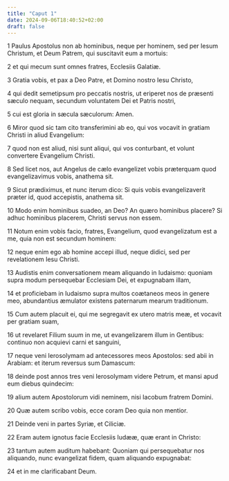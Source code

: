 ```yaml
---
title: "Caput 1"
date: 2024-09-06T18:40:52+02:00
draft: false
---
```




1 Paulus Apostolus non ab hominibus, neque per hominem, sed per Iesum Christum, et Deum Patrem, qui suscitavit eum a mortuis:

2 et qui mecum sunt omnes fratres, Ecclesiis Galatiæ.

3 Gratia vobis, et pax a Deo Patre, et Domino nostro Iesu Christo,

4 qui dedit semetipsum pro peccatis nostris, ut eriperet nos de præsenti sæculo nequam, secundum voluntatem Dei et Patris nostri,

5 cui est gloria in sæcula sæculorum: Amen.

6 Miror quod sic tam cito transferimini ab eo, qui vos vocavit in gratiam Christi in aliud Evangelium:

7 quod non est aliud, nisi sunt aliqui, qui vos conturbant, et volunt convertere Evangelium Christi.

8 Sed licet nos, aut Angelus de cælo evangelizet vobis præterquam quod evangelizavimus vobis, anathema sit.

9 Sicut prædiximus, et nunc iterum dico: Si quis vobis evangelizaverit præter id, quod accepistis, anathema sit.

10 Modo enim hominibus suadeo, an Deo? An quæro hominibus placere? Si adhuc hominibus placerem, Christi servus non essem.

11 Notum enim vobis facio, fratres, Evangelium, quod evangelizatum est a me, quia non est secundum hominem:

12 neque enim ego ab homine accepi illud, neque didici, sed per revelationem Iesu Christi.

13 Audistis enim conversationem meam aliquando in Iudaismo: quoniam supra modum persequebar Ecclesiam Dei, et expugnabam illam,

14 et proficiebam in Iudaismo supra multos coætaneos meos in genere meo, abundantius æmulator existens paternarum mearum traditionum.

15 Cum autem placuit ei, qui me segregavit ex utero matris meæ, et vocavit per gratiam suam,

16 ut revelaret Filium suum in me, ut evangelizarem illum in Gentibus: continuo non acquievi carni et sanguini,

17 neque veni Ierosolymam ad antecessores meos Apostolos: sed abii in Arabiam: et iterum reversus sum Damascum:

18 deinde post annos tres veni Ierosolymam videre Petrum, et mansi apud eum diebus quindecim:

19 alium autem Apostolorum vidi neminem, nisi Iacobum fratrem Domini.

20 Quæ autem scribo vobis, ecce coram Deo quia non mentior.

21 Deinde veni in partes Syriæ, et Ciliciæ.

22 Eram autem ignotus facie Ecclesiis Iudææ, quæ erant in Christo:

23 tantum autem auditum habebant: Quoniam qui persequebatur nos aliquando, nunc evangelizat fidem, quam aliquando expugnabat:

24 et in me clarificabant Deum.


